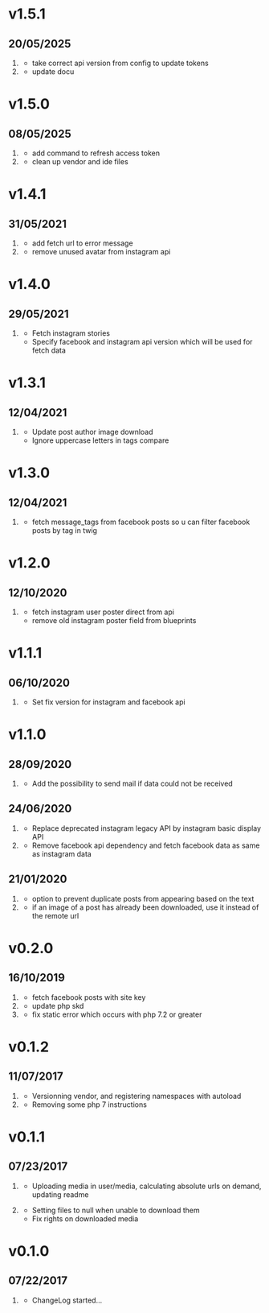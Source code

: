 # v1.5.1
##  20/05/2025

1. [](#bugfix)
    * take correct api version from config to update tokens
1. [](#improved)
    * update docu

# v1.5.0
##  08/05/2025

1. [](#new)
    * add command to refresh access token
1. [](#improved)
    * clean up vendor and ide files

# v1.4.1
##  31/05/2021

1. [](#improved)
    * add fetch url to error message
1. [](#bugfix)
    * remove unused avatar from instagram api

# v1.4.0
##  29/05/2021

1. [](#new)
	* Fetch instagram stories
    * Specify facebook and instagram api version which will be used for fetch data

# v1.3.1
##  12/04/2021

1. [](#improved)
	* Update post author image download
    * Ignore uppercase letters in tags compare

# v1.3.0
##  12/04/2021

1. [](#new)
	* fetch message_tags from facebook posts so u can filter facebook posts by tag in twig

# v1.2.0
##  12/10/2020

1. [](#improved)
	* fetch instagram user poster direct from api
	* remove old instagram poster field from blueprints

# v1.1.1
##  06/10/2020

1. [](#improved)
	* Set fix version for instagram and facebook api

# v1.1.0
##  28/09/2020

1. [](#new)
	* Add the possibility to send mail if data could not be received

##  24/06/2020

1. [](#new)
	* Replace deprecated instagram legacy API by instagram basic display API
1. [](#improved)
    * Remove facebook api dependency and fetch facebook data as same as instagram data

##  21/01/2020

1. [](#new)
	* option to prevent duplicate posts from appearing based on the text
1. [](#improved)
    * if an image of a post has already been downloaded, use it instead of the remote url

# v0.2.0
##  16/10/2019

1. [](#new)
	* fetch facebook posts with site key
1. [](#improved)
    * update php skd
1. [](#bugfix)
    * fix static error which occurs with php 7.2 or greater

# v0.1.2
##  11/07/2017

1. [](#improved)
    * Versionning vendor, and registering namespaces with autoload
1. [](#bugfix)
    * Removing some php 7 instructions

# v0.1.1
##  07/23/2017

1. [](#improved)
    * Uploading media in user/media, calculating absolute urls on demand, updating readme

1. [](#bugfix)
    * Setting files to null when unable to download them
    * Fix rights on downloaded media

# v0.1.0
##  07/22/2017

1. [](#new)
    * ChangeLog started...
